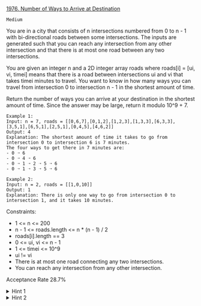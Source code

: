 [1976. Number of Ways to Arrive at Destination](https://leetcode.com/problems/number-of-ways-to-arrive-at-destination/description/)

`Medium`

You are in a city that consists of n intersections numbered from 0 to n - 1 with bi-directional roads between some intersections. The inputs are generated such that you can reach any intersection from any other intersection and that there is at most one road between any two intersections.

You are given an integer n and a 2D integer array roads where roads[i] = [ui, vi, timei] means that there is a road between intersections ui and vi that takes timei minutes to travel. You want to know in how many ways you can travel from intersection 0 to intersection n - 1 in the shortest amount of time.

Return the number of ways you can arrive at your destination in the shortest amount of time. Since the answer may be large, return it modulo 10^9 + 7.

```
Example 1:
Input: n = 7, roads = [[0,6,7],[0,1,2],[1,2,3],[1,3,3],[6,3,3],[3,5,1],[6,5,1],[2,5,1],[0,4,5],[4,6,2]]
Output: 4
Explanation: The shortest amount of time it takes to go from intersection 0 to intersection 6 is 7 minutes.
The four ways to get there in 7 minutes are:
- 0 ➝ 6
- 0 ➝ 4 ➝ 6
- 0 ➝ 1 ➝ 2 ➝ 5 ➝ 6
- 0 ➝ 1 ➝ 3 ➝ 5 ➝ 6

Example 2:
Input: n = 2, roads = [[1,0,10]]
Output: 1
Explanation: There is only one way to go from intersection 0 to intersection 1, and it takes 10 minutes.
``` 

Constraints:

- 1 <= n <= 200
- n - 1 <= roads.length <= n * (n - 1) / 2
- roads[i].length == 3
- 0 <= ui, vi <= n - 1
- 1 <= timei <= 10^9
- ui != vi
- There is at most one road connecting any two intersections.
- You can reach any intersection from any other intersection.

Acceptance Rate
28.7%

<details>
<summary>Hint 1</summary>

First use any shortest path algorithm to get edges where dist[u] + weight = dist[v], here dist[x] is the shortest distance between node 0 and x

</details>
<details>
<summary>Hint 2</summary>

Using those edges only the graph turns into a dag now we just need to know the number of ways to get from node 0 to node n - 1 on a dag using dp

</details>